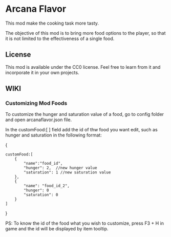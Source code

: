 # Arcana Flavor

This mod make the cooking task more tasty.

The objective of this mod is to bring more food options to the player, so that it is not limited to the effectiveness of a single food.

## License

This mod is available under the CC0 license. Feel free to learn from it and incorporate it in your own projects.

## WIKI

### Customizing Mod Foods
To customize the hunger and saturation value of a food, go to config folder and open arcanaflavor.json file.

In the customFood:[ ] field add the id of thw food you want edit, such as hunger and saturation in the following format:

{

    customFood:[
        {
            "name":"food_id",
            "hunger": 2,  //new hunger value
            "saturation": 1 //new saturation value
        },
        {
            "name": "food_id_2",
            "hunger": 0
            "saturation": 0
        }
    ]

}

PS: To know the id of the food what you wish to customize, press F3 + H in game and the id will be displayed by item
tooltip.
